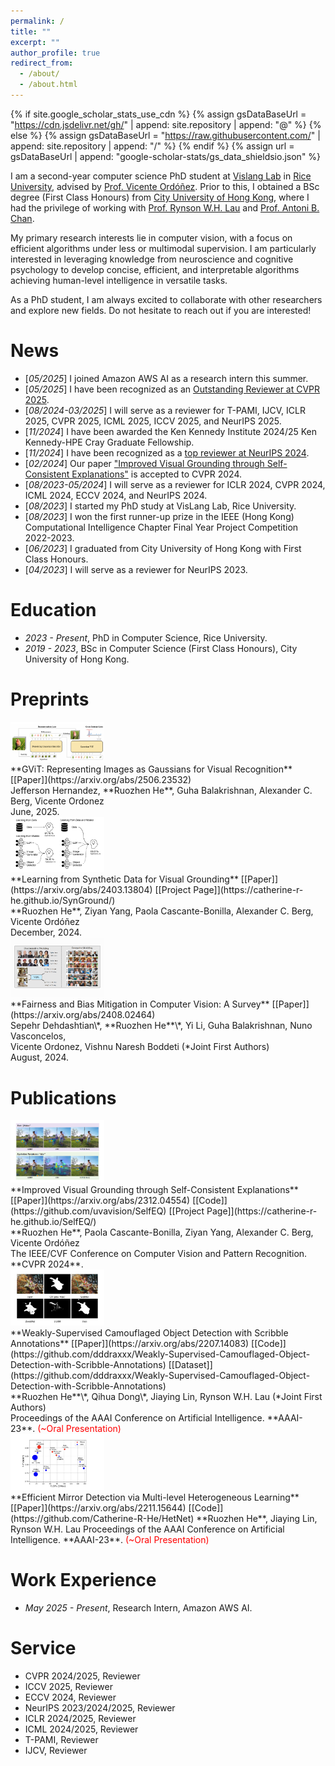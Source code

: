 ```yaml
---
permalink: /
title: ""
excerpt: ""
author_profile: true
redirect_from: 
  - /about/
  - /about.html
---
```


{% if site.google_scholar_stats_use_cdn %}
{% assign gsDataBaseUrl = "https://cdn.jsdelivr.net/gh/" | append: site.repository | append: "@" %}
{% else %}
{% assign gsDataBaseUrl = "https://raw.githubusercontent.com/" | append: site.repository | append: "/" %}
{% endif %}
{% assign url = gsDataBaseUrl | append: "google-scholar-stats/gs_data_shieldsio.json" %}

<span class='anchor' id='about-me'></span>

I am a second-year computer science PhD student at [Vislang Lab](https://www.vislang.ai) in [Rice University](https://csweb.rice.edu/), advised by [Prof. Vicente Ordóñez](http://vicenteordonez.com). Prior to this, I obtained a BSc degree (First Class Honours) from [City University of Hong Kong](https://www.cityu.edu.hk/), where I had the privilege of working with [Prof. Rynson W.H. Lau](https://www.cs.cityu.edu.hk/~rynson/) and [Prof. Antoni B. Chan](https://www.cs.cityu.edu.hk/~abchan/).

My primary research interests lie in computer vision, with a focus on efficient algorithms under less or multimodal supervision. I am particularly interested in leveraging knowledge from neuroscience and cognitive psychology to develop concise, efficient, and interpretable algorithms achieving human-level intelligence in versatile tasks. 

As a PhD student, I am always excited to collaborate with other researchers and explore new fields. Do not hesitate to reach out if you are interested!

<!-- # 🔥 News -->
# News
- \[*05/2025*\] I joined Amazon AWS AI as a research intern this summer.
- \[*05/2025*\] I have been recognized as an [Outstanding Reviewer at CVPR 2025](https://cvpr.thecvf.com/Conferences/2025/ProgramCommittee#all-outstanding-reviewer).
- \[*08/2024-03/2025*\] I will serve as a reviewer for T-PAMI, IJCV, ICLR 2025, CVPR 2025, ICML 2025, ICCV 2025, and NeurIPS 2025.
- \[*11/2024*\] I have been awarded the Ken Kennedy Institute 2024/25 Ken Kennedy-HPE Cray Graduate Fellowship.
- \[*11/2024*\] I have been recognized as a [top reviewer at NeurIPS 2024](https://neurips.cc/Conferences/2024/ProgramCommittee#top-reviewers).
- \[*02/2024*\] Our paper ["Improved Visual Grounding through Self-Consistent Explanations"](https://catherine-r-he.github.io/SelfEQ/) is accepted to CVPR 2024.
- \[*08/2023-05/2024*\] I will serve as a reviewer for ICLR 2024, CVPR 2024, ICML 2024, ECCV 2024, and NeurIPS 2024.
- \[*08/2023*\] I started my PhD study at VisLang Lab, Rice University.
- \[*08/2023*\] I won the first runner-up prize in the IEEE (Hong Kong) Computational Intelligence Chapter Final Year Project Competition 2022-2023.
- \[*06/2023*\] I graduated from City University of Hong Kong with First Class Honours.
- \[*04/2023*\] I will serve as a reviewer for NeurIPS 2023.


<!-- # 📖 Educations -->
# Education
- *2023 - Present*, PhD in Computer Science, Rice University.
- *2019 - 2023*, BSc in Computer Science (First Class Honours), City University of Hong Kong.


# Preprints
<div class='paper-box'><div class='paper-box-image'><div><img src='images/GViT.png' alt="GViT teaser" width=150px></div></div>
<div class='paper-box-text' markdown="1">
**GViT: Representing Images as Gaussians for Visual Recognition** [[Paper]](https://arxiv.org/abs/2506.23532) <br />
Jefferson Hernandez, **Ruozhen He**, Guha Balakrishnan, Alexander C. Berg, Vicente Ordonez<br />
June, 2025. 
</div>
</div>

<div class='paper-box'><div class='paper-box-image'><div><img src='images/SynGround-Teaser.png' alt="SynGround teaser" width=150px></div></div>
<div class='paper-box-text' markdown="1">
**Learning from Synthetic Data for Visual Grounding** [[Paper]](https://arxiv.org/abs/2403.13804) [[Project Page]](https://catherine-r-he.github.io/SynGround/) <br />
**Ruozhen He**, Ziyan Yang, Paola Cascante-Bonilla, Alexander C. Berg, Vicente Ordóñez <br />
December, 2024. 
</div>
</div>

<div class='paper-box'><div class='paper-box-image'><div><img src='images/Fairness-survey-Teaser.png' alt="Fairness survey teaser" width=150px></div></div>
<div class='paper-box-text' markdown="1">
**Fairness and Bias Mitigation in Computer Vision: A Survey** [[Paper]](https://arxiv.org/abs/2408.02464) <br />
Sepehr Dehdashtian\*, **Ruozhen He**\*, Yi Li, Guha Balakrishnan, Nuno Vasconcelos,<br /> Vicente Ordonez, Vishnu Naresh Boddeti (*Joint First Authors) <br />
August, 2024. 
</div>
</div>

<!-- # 📝 Publications  -->
# Publications 
<div class='paper-box'><div class='paper-box-image'><div><img src='images/CVPR2024-SelfEQ.png' alt="CVPR 2024 Paper Improved Visual Grounding through Self-Consistent Explanations" width=150px></div></div>
<div class='paper-box-text' markdown="1">
**Improved Visual Grounding through Self-Consistent Explanations** [[Paper]](https://arxiv.org/abs/2312.04554) [[Code]](https://github.com/uvavision/SelfEQ) [[Project Page]](https://catherine-r-he.github.io/SelfEQ/) <br />
**Ruozhen He**, Paola Cascante-Bonilla, Ziyan Yang, Alexander C. Berg, Vicente Ordóñez <br />
The IEEE/CVF Conference on Computer Vision and Pattern Recognition.  **CVPR 2024**. 
</div>
</div>

<div class='paper-box'><div class='paper-box-image'><div><img src='images/AAAI23-WCOD.png' alt="AAAI-23 Paper Weakly-Supervised Camouflaged Object Detection with Scribble Annotations" width=150px></div></div>
<div class='paper-box-text' markdown="1">
**Weakly-Supervised Camouflaged Object Detection with Scribble Annotations** [[Paper]](https://arxiv.org/abs/2207.14083) [[Code]](https://github.com/dddraxxx/Weakly-Supervised-Camouflaged-Object-Detection-with-Scribble-Annotations) [[Dataset]](https://github.com/dddraxxx/Weakly-Supervised-Camouflaged-Object-Detection-with-Scribble-Annotations) <br />
**Ruozhen He**\*, Qihua Dong\*, Jiaying Lin, Rynson W.H. Lau (*Joint First Authors)  <br />
Proceedings of the AAAI Conference on Artificial Intelligence. **AAAI-23**. <font color='red'> (~Oral Presentation) </font>
</div>
</div>

<div class='paper-box'><div class='paper-box-image'><div><img src='images/AAAI23-EfficientMirror.png' alt="AAAI-23 Paper Efficient Mirror Detection via Multi-level Heterogeneous Learning" width=150px></div></div>
<div class='paper-box-text' markdown="1">
**Efficient Mirror Detection via Multi-level Heterogeneous Learning** [[Paper]](https://arxiv.org/abs/2211.15644) [[Code]](https://github.com/Catherine-R-He/HetNet)  
**Ruozhen He**, Jiaying Lin, Rynson W.H. Lau  
Proceedings of the AAAI Conference on Artificial Intelligence. **AAAI-23**. <font color='red'> (~Oral Presentation) </font>
</div>
</div>

<!-- # 🎖 Honors and Awards
- *2021.10* Lorem ipsum dolor sit amet, consectetur adipiscing elit. Vivamus ornare aliquet ipsum, ac tempus justo dapibus sit amet. 
- *2021.09* Lorem ipsum dolor sit amet, consectetur adipiscing elit. Vivamus ornare aliquet ipsum, ac tempus justo dapibus sit amet.  -->

# Work Experience
- *May 2025 - Present*, Research Intern, Amazon AWS AI.

# Service
- CVPR 2024/2025, Reviewer
- ICCV 2025, Reviewer
- ECCV 2024, Reviewer
- NeurIPS 2023/2024/2025, Reviewer
- ICLR 2024/2025, Reviewer
- ICML 2024/2025, Reviewer
- T-PAMI, Reviewer
- IJCV, Reviewer

<!-- # 💬 Invited Talks
- *2021.06*, Lorem ipsum dolor sit amet, consectetur adipiscing elit. Vivamus ornare aliquet ipsum, ac tempus justo dapibus sit amet. 
- *2021.03*, Lorem ipsum dolor sit amet, consectetur adipiscing elit. Vivamus ornare aliquet ipsum, ac tempus justo dapibus sit amet.  \| [\[video\]](https://github.com/) -->
<!-- 
# 💻 Internships
- *2019.05 - 2020.02*, [Lorem](https://github.com/), China. -->
